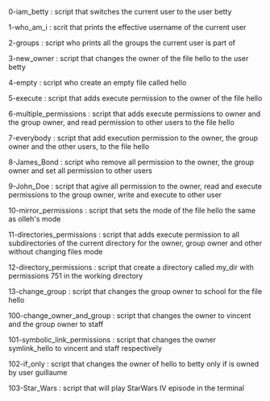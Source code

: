 0-iam_betty : script that switches the current user to the user betty

1-who_am_i : scrit that prints the effective username of the current user

2-groups : script who prints all the groups the current user is part of

3-new_owner : script that changes the owner of the file hello to the user betty

4-empty : script who create an empty file called hello

5-execute : script that adds execute permission to the owner of the file hello

6-multiple_permissions : script that adds execute permissions to owner and the group owner, and read permission to other users to the file hello

7-everybody : script that add execution permission to the owner, the group owner and the other users, to the file hello

8-James_Bond : script who remove all permission to the owner, the group owner and set all permission to other users

9-John_Doe : script that agive all permission to the owner, read and execute permissions to the group owner, write and execute to other user

10-mirror_permissions : script that sets the mode of the file hello the same as olleh's mode

11-directories_permissions : script that adds execute permission to all subdirectories of the current directory for the owner, group owner and other without changing files mode

12-directory_permissions : script that create a directory called my_dir with permissions 751 in the working directory

13-change_group : script that changes the group owner to school for the file hello

100-change_owner_and_group : script that changes the owner to vincent and the group owner to staff

101-symbolic_link_permissions : script that changes the owner symlink_hello to vincent and staff respectively

102-if_only : script that changes the owner of hello to betty only if is owned by user guillaume

103-Star_Wars : script that will play StarWars IV episode in the terminal
